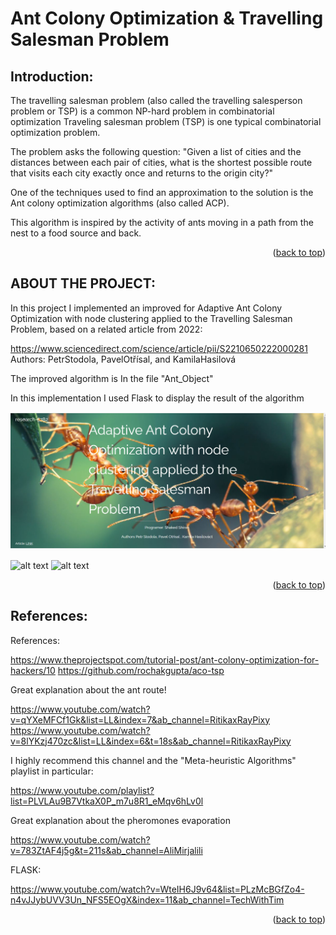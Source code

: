 # Ant Colony Optimization & Travelling Salesman Problem



<!-- Introduction -->
## Introduction:
The travelling salesman problem (also called the travelling salesperson problem or TSP) is a common NP-hard problem in combinatorial optimization
Traveling salesman problem (TSP) is one typical combinatorial optimization problem.

The problem asks the following question: "Given a list of cities and the distances between each pair of cities, what is the shortest possible route that visits each city exactly once and returns to the origin city?"

One of the techniques used to find an approximation to the solution is the Ant colony optimization algorithms (also called ACP).

This algorithm is inspired by the activity of ants moving in a path from the nest to a food source and back.



<p align="right">(<a href="#top">back to top</a>)</p>


<!-- ABOUT THE PROJECT -->
## ABOUT THE PROJECT:
In this project I implemented an improved for Adaptive Ant Colony Optimization with node clustering applied to the Travelling Salesman Problem, based on a related article from 2022:

https://www.sciencedirect.com/science/article/pii/S2210650222000281
Authors:  PetrStodola, PavelOtřísal, and KamilaHasilová

The improved algorithm is In the file "Ant_Object"

In this implementation I used Flask to display the result of the algorithm

![plot](https://github.com/SKDS2020/ACO_FOR_TSP/blob/main/FLASK_IMG/INTRO.png)

![alt text](https://github.com/SKDS2020/ACO_FOR_TSP/blob/FLASK_IMG/INTRO.png?raw=true)
![alt text]([http://url/to](https://drive.google.com/file/d/1jEQeoG-P-mqtUrDK_DWm0c3QJkBdGsGP/view?usp=sharing)/22.png)



<p align="right">(<a href="#top">back to top</a>)</p>


<!-- References -->
## References:


References:

https://www.theprojectspot.com/tutorial-post/ant-colony-optimization-for-hackers/10
https://github.com/rochakgupta/aco-tsp


Great explanation about the ant route! 

https://www.youtube.com/watch?v=qYXeMFCf1Gk&list=LL&index=7&ab_channel=RitikaxRayPixy
https://www.youtube.com/watch?v=8lYKzj470zc&list=LL&index=6&t=18s&ab_channel=RitikaxRayPixy

I highly recommend this channel and the "Meta-heuristic Algorithms" playlist in particular:

https://www.youtube.com/playlist?list=PLVLAu9B7VtkaX0P_m7u8R1_eMqv6hLv0l



Great explanation about the pheromones evaporation

https://www.youtube.com/watch?v=783ZtAF4j5g&t=211s&ab_channel=AliMirjalili


FLASK:

https://www.youtube.com/watch?v=WteIH6J9v64&list=PLzMcBGfZo4-n4vJJybUVV3Un_NFS5EOgX&index=11&ab_channel=TechWithTim

<p align="right">(<a href="#top">back to top</a>)</p>

